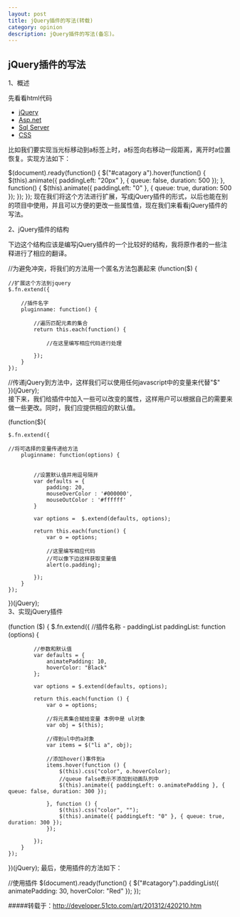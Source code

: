```yaml
---
layout: post
title: jQuery插件的写法(转载)
category: opinion
description: jQuery插件的写法(备忘)。
---
```


##									jQuery插件的写法
1、概述

先看看html代码

<ul id="catagory"> 
    <li><a href="#">jQuery</a></li> 
    <li><a href="#">Asp.net</a></li> 
    <li><a href="#">Sql Server</a></li> 
    <li><a href="#">CSS</a></li> 
</ul> 
比如我们要实现当光标移动到a标签上时，a标签向右移动一段距离，离开时a位置恢复。实现方法如下：

$(document).ready(function() { 
    $("#catagory a").hover(function() { 
        $(this).animate({ paddingLeft: "20px" }, { queue: false, duration: 500 }); 
    }, function() { 
        $(this).animate({ paddingLeft: "0" }, { queue: true, duration: 500 }); 
    }); 
}); 
现在我们将这个方法进行扩展，写成jQuery插件的形式，以后也能在别的项目中使用，并且可以方便的更改一些属性值，现在我们来看看jQuery插件的写法。

2、jQuery插件的结构

下边这个结构应该是编写jQuery插件的一个比较好的结构，我将原作者的一些注释进行了相应的翻译。

//为避免冲突，将我们的方法用一个匿名方法包裹起来 
(function($) { 
 
    //扩展这个方法到jquery 
    $.fn.extend({ 
 
        //插件名字 
        pluginname: function() { 
 
            //遍历匹配元素的集合 
            return this.each(function() { 
 
                //在这里编写相应代码进行处理  
 
            }); 
        } 
    }); 
 
 //传递jQuery到方法中，这样我们可以使用任何javascript中的变量来代替"$"       
})(jQuery);  
接下来，我们给插件中加入一些可以改变的属性，这样用户可以根据自己的需要来做一些更改。同时，我们应提供相应的默认值。

(function($){   
   
    $.fn.extend({    
           
    //将可选择的变量传递给方法 
        pluginname: function(options) {   
   
   
            //设置默认值并用逗号隔开 
            var defaults = {   
                padding: 20,   
                mouseOverColor : '#000000',   
                mouseOutColor : '#ffffff'   
            }   
                   
            var options =  $.extend(defaults, options);   
   
            return this.each(function() {   
                var o = options;   
                   
                //这里编写相应代码  
                //可以像下边这样获取变量值  
                alert(o.padding);   
               
            });   
        }   
    });   
       
})(jQuery);   
3、实现jQuery插件

(function ($) { 
    $.fn.extend({ 
        //插件名称 - paddingList 
        paddingList: function (options) { 
 
            //参数和默认值 
            var defaults = { 
                animatePadding: 10, 
                hoverColor: "Black" 
            }; 
 
            var options = $.extend(defaults, options); 
 
            return this.each(function () { 
                var o = options; 
 
                //将元素集合赋给变量 本例中是 ul对象  
                var obj = $(this); 
 
                //得到ul中的a对象 
                var items = $("li a", obj); 
 
                //添加hover()事件到a 
                items.hover(function () { 
                    $(this).css("color", o.hoverColor); 
                    //queue false表示不添加到动画队列中 
                    $(this).animate({ paddingLeft: o.animatePadding }, { queue: false, duration: 300 }); 
 
                }, function () { 
                    $(this).css("color", ""); 
                    $(this).animate({ paddingLeft: "0" }, { queue: true, duration: 300 }); 
                }); 
 
            }); 
        } 
    }); 
})(jQuery); 
最后，使用插件的方法如下：

//使用插件 
$(document).ready(function() { 
    $("#catagory").paddingList({ animatePadding: 30, hoverColor: "Red" }); 
}); 

#####转载于：<http://developer.51cto.com/art/201312/420210.htm>




